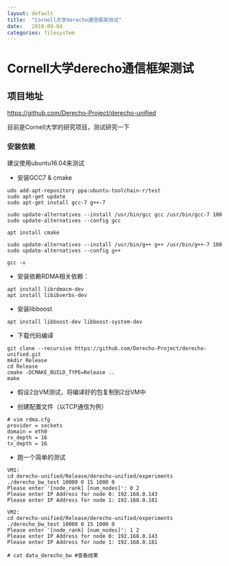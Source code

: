 ```yaml
---
layout: default
title:  "Cornell大学derecho通信框架测试"
date:   2018-09-04
categories: filesystem
---
```


# Cornell大学derecho通信框架测试

## 项目地址
https://github.com/Derecho-Project/derecho-unified

目前是Cornell大学的研究项目，测试研究一下

### 安装依赖

建议使用ubuntu16.04来测试

- 安装GCC7 & cmake
```
udo add-apt-repository ppa:ubuntu-toolchain-r/test
sudo apt-get update 
sudo apt-get install gcc-7 g++-7

sudo update-alternatives --install /usr/bin/gcc gcc /usr/bin/gcc-7 100
sudo update-alternatives --config gcc

apt install cmake

sudo update-alternatives --install /usr/bin/g++ g++ /usr/bin/g++-7 100
sudo update-alternatives --config g++

gcc -v
```

- 安装依赖RDMA相关依赖：
```
apt install librdmacm-dev
apt install libibverbs-dev
```

- 安装libboost
```
apt install libboost-dev libboost-system-dev
```

- 下载代码编译

```
git clone --recursive https://github.com/Derecho-Project/derecho-unified.git
mkdir Release
cd Release
cmake -DCMAKE_BUILD_TYPE=Release ..
make
```

- 假设2台VM测试，将编译好的包复制到2台VM中

- 创建配置文件（以TCP通信为例）
```
# vim rdma.cfg
provider = sockets
domain = eth0
rx_depth = 16
tx_depth = 16
```

- 跑一个简单的测试

```
VM1:
cd derecho-unified/Release/derecho-unified/experiments
./derecho_bw_test 10000 0 15 1000 0
Please enter '[node_rank] [num_nodes]': 0 2
Please enter IP Address for node 0: 192.168.0.143
Please enter IP Address for node 1: 192.168.0.181
```

```
VM2:
cd derecho-unified/Release/derecho-unified/experiments
./derecho_bw_test 10000 0 15 1000 0
Please enter '[node_rank] [num_nodes]': 1 2
Please enter IP Address for node 0: 192.168.0.143
Please enter IP Address for node 1: 192.168.0.181

# cat data_derecho_bw #查看结果
```

